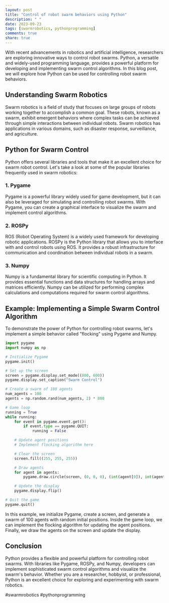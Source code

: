 ```yaml
---
layout: post
title: "Control of robot swarm behaviors using Python"
description: " "
date: 2023-09-23
tags: [swarmrobotics, pythonprogramming]
comments: true
share: true
---
```


With recent advancements in robotics and artificial intelligence, researchers are exploring innovative ways to control robot swarms. Python, a versatile and widely-used programming language, provides a powerful platform for developing and implementing swarm control algorithms. In this blog post, we will explore how Python can be used for controlling robot swarm behaviors.

## Understanding Swarm Robotics

Swarm robotics is a field of study that focuses on large groups of robots working together to accomplish a common goal. These robots, known as a swarm, exhibit emergent behaviors where complex tasks can be achieved through simple interactions between individual robots. Swarm robotics has applications in various domains, such as disaster response, surveillance, and agriculture.

## Python for Swarm Control

Python offers several libraries and tools that make it an excellent choice for swarm robot control. Let's take a look at some of the popular libraries frequently used in swarm robotics:

### 1. Pygame

Pygame is a powerful library widely used for game development, but it can also be leveraged for simulating and controlling robot swarms. With Pygame, you can create a graphical interface to visualize the swarm and implement control algorithms.

### 2. ROSPy

ROS (Robot Operating System) is a widely used framework for developing robotic applications. ROSPy is the Python library that allows you to interface with and control robots using ROS. It provides a robust infrastructure for communication and coordination between individual robots in a swarm.

### 3. Numpy

Numpy is a fundamental library for scientific computing in Python. It provides essential functions and data structures for handling arrays and matrices efficiently. Numpy can be utilized for performing complex calculations and computations required for swarm control algorithms.

## Example: Implementing a Simple Swarm Control Algorithm

To demonstrate the power of Python for controlling robot swarms, let's implement a simple behavior called "flocking" using Pygame and Numpy.

```python
import pygame
import numpy as np

# Initialize Pygame
pygame.init()

# Set up the screen
screen = pygame.display.set_mode((800, 600))
pygame.display.set_caption("Swarm Control")

# Create a swarm of 100 agents
num_agents = 100
agents = np.random.rand(num_agents, 2) * 800

# Game loop
running = True
while running:
    for event in pygame.event.get():
        if event.type == pygame.QUIT:
            running = False

    # Update agent positions
    # Implement flocking algorithm here

    # Clear the screen
    screen.fill((255, 255, 255))

    # Draw agents
    for agent in agents:
        pygame.draw.circle(screen, (0, 0, 0), (int(agent[0]), int(agent[1])), 5)

    # Update the display
    pygame.display.flip()

# Quit the game
pygame.quit()
```

In this example, we initialize Pygame, create a screen, and generate a swarm of 100 agents with random initial positions. Inside the game loop, we can implement the flocking algorithm for updating the agent positions. Finally, we draw the agents on the screen and update the display.

## Conclusion

Python provides a flexible and powerful platform for controlling robot swarms. With libraries like Pygame, ROSPy, and Numpy, developers can implement sophisticated swarm control algorithms and visualize the swarm's behavior. Whether you are a researcher, hobbyist, or professional, Python is an excellent choice for exploring and experimenting with swarm robotics.

#swarmrobotics #pythonprogramming